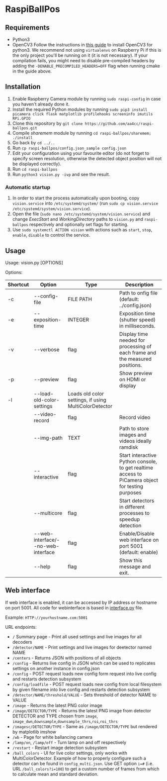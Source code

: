 # RaspiBallPos

## Requirements
- Python3
- OpenCV3
Follow the instructions in [this guide](http://www.pyimagesearch.com/2016/04/18/install-guide-raspberry-pi-3-raspbian-jessie-opencv-3/) to install OpenCV3 for python3.
We recommend not using `virtualenvs` on Raspberry Pi if this is the only project you'll be running on it (it is not necessary).
If your compilation fails, you might need to disable pre-compiled headers by adding the `-DENABLE_PRECOMPILED_HEADERS=OFF` flag when running cmake in the guide above.

## Installation
1) Enable Raspberry Camera module by running ```sudo raspi-config``` in case you haven't already done it.
1) Install the required Python modules by running ```sudo pip3 install picamera click flask matplotlib profilehooks screeninfo imutils RPi.GPIO```
1) Clone this repository by ```git clone https://github.com/aa4cc/raspi-ballpos.git```
1) Compile _sharemem_ module by running ```cd raspi-ballpos/sharemem; ./install```
1) Go back by ```cd ../..```
1) Run ```cp raspi-ballpos/config.json_sample config.json```
1) Edit your configuration using your favourite editor (do not forget to specify screen resolution, otherwise the detected object position will not be displayed correctly).
1) Run ```cd raspi-ballpos```
1) Run ```python3 vision.py -ivp``` and see the result.

### Automatic startup
1) In order to start the process automatically upon booting, copy ```vision.service``` into ```/etc/systemd/system/``` (run ```sudo cp vision.service /etc/systemd/system/vision.service```).
1) Open the file (```sudo nano /etc/systemd/system/vision.service```) and change *ExecStart* and *WorkingDirectory* paths to ```vision.py``` and ```raspi-ballpos``` respectively and optionally set flags for starting.
1) Use ```sudo systemctl ACTION vision``` with actions such as ```start```, ```stop```, ```enable```, ```disable``` to control the service.

## Usage
Usage: vision.py [OPTIONS]

Options:

|Shortcut| Option | Type | Description|
|--|--|--|--|
| -c | \-\-config-file | FILE PATH | Path to onfig file (default: ../config.json)|
| -e | \-\-exposition-time | INTEGER | Exposition time (shutter speed) in milliseconds.|
| -v | \-\-verbose| flag | Display time needed for processing of each frame and the measured positions.|
| -p | \-\-preview |flag | Show preview on HDMI or display|
| -l | \-\-load-old-color-settings | Loads old color settings, if using MultiColorDetector
| | \-\-video-record | flag | Record video|
| | \-\-img-path | TEXT| Path to store images and videos ideally ramdisk|
| | \-\-interactive| flag | Start interactive Python console, to get realtime access to PiCamera object for testing purposes |
| |\-\-multicore| flag | Start detectors in different processes to speedup detection |
| |\-\-web-interface/--no-web-interface | flag | Enable/Disable web interface on port 5001 (default: enable) |
| |\-\-help |flag | Show this message and exit.|

## Web interface

If web interface is enabled, it can be accessed by IP address or hostname on port 5001. All code for webinterface is based in [interface.py](https://github.com/aa4cc/raspi-ballpos/blob/master/interface.py) file.

Example: ```HTTP://yourhostname.com:5001```

URL endpoints:

- ```/``` Summary page - Print all used settings and live images for all decoders
- ```/detector/NAME``` - Print settings and live images for deetector named NAME
- ```/centers``` - Returns JSON with positions of all objects
- ```/config``` - Returns live config in JSON which can be used to replicates settings on another instance in config.json
- ```/config``` - POST request loads new config form request into live config and restarts detection subsystem
- ```/config/loadfile``` - POST request loads new config from local filesystem by given filename into live config and restarts detection subsystem
- ```/detector/NAME/threshold/VALUE``` - Sets threshold of detector NAME to VALUE
- ```/image``` - Returns the latest PNG color image
- ```/image/DETECTOR/TYPE``` - Returns the latest PNG image from detector DETECTOR and TYPE chosen from ```image```, ```image_dwn```,```downsample```,```downsample_thrs```,```roi```,```roi_thrs```
- ```/imagesc/DETECTOR/TYPE``` - Same as ```/image/DETECTOR/TYPE``` but rendered by matplotlib imshow
- ```/wb``` - Page for white ballancing camera
- ```/lamp/on```, ```/lamp/off``` - Turn lamp on and off respectively
- ```/restart``` - Restart image detection subsystem
- ```/ball_colors``` - UI for live color settings, only works with MultiColorDetector. Example of how to properly configure such a detector can be found in `config_multi.json`. Use GET option `i=#` (i.e. URL `/ball_colors?i=100`) to get a custom number of frames from which to calculate mean and standard deviation. 